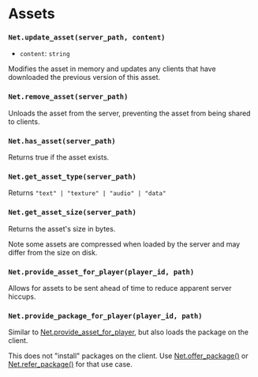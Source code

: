 # Assets

### `Net.update_asset(server_path, content)`

- `content`: `string`

Modifies the asset in memory and updates any clients that have downloaded the previous version of this asset.

### `Net.remove_asset(server_path)`

Unloads the asset from the server, preventing the asset from being shared to clients.

### `Net.has_asset(server_path)`

Returns true if the asset exists.

### `Net.get_asset_type(server_path)`

Returns `"text" | "texture" | "audio" | "data"`

### `Net.get_asset_size(server_path)`

Returns the asset's size in bytes.

Note some assets are compressed when loaded by the server and may differ from the size on disk.

### `Net.provide_asset_for_player(player_id, path)`

Allows for assets to be sent ahead of time to reduce apparent server hiccups.

### `Net.provide_package_for_player(player_id, path)`

Similar to [Net.provide_asset_for_player](#netprovide_asset_for_playerplayer_id-path), but also loads the package on the client.

This does not "install" packages on the client. Use [Net.offer_package()](/server/lua-api/widgets#netoffer_packageplayer_id-package_path) or [Net.refer_package()](/server/lua-api/widgets#netrefer_packageplayer_id-package_id) for that use case.
